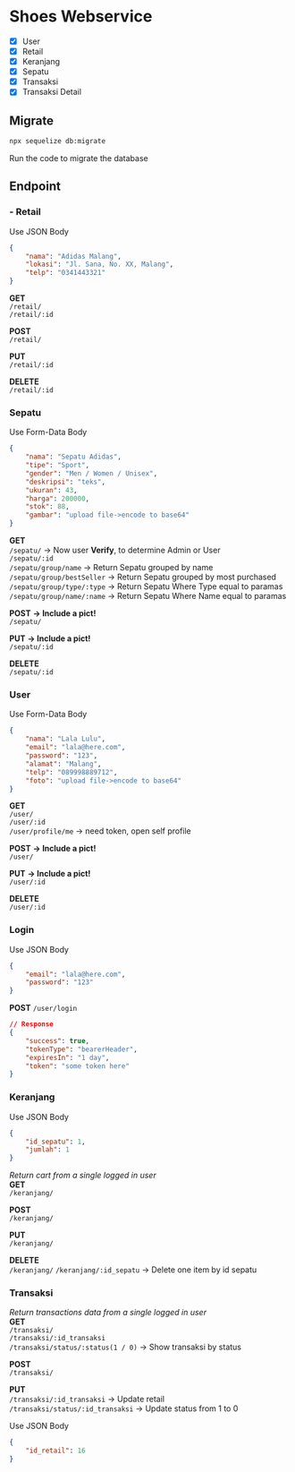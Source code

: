 # Shoes Webservice

- [x] User
- [x] Retail
- [x] Keranjang
- [x] Sepatu
- [x] Transaksi
- [x] Transaksi Detail

## Migrate

```bash
npx sequelize db:migrate
```

Run the code to migrate the database

## Endpoint

### - Retail

Use JSON Body

```json
{
	"nama": "Adidas Malang",
	"lokasi": "Jl. Sana, No. XX, Malang",
	"telp": "0341443321"
}
```

**GET**  
`/retail/`  
`/retail/:id`

**POST**  
`/retail/`

**PUT**  
`/retail/:id`

**DELETE**  
`/retail/:id`

### Sepatu

Use Form-Data Body

```json
{
	"nama": "Sepatu Adidas",
	"tipe": "Sport",
	"gender": "Men / Women / Unisex",
	"deskripsi": "teks",
	"ukuran": 43,
	"harga": 200000,
	"stok": 88,
	"gambar": "upload file->encode to base64"
}
```

**GET**  
`/sepatu/` -> Now user **Verify**, to determine Admin or User  
`/sepatu/:id`  
`/sepatu/group/name` -> Return Sepatu grouped by name  
`/sepatu/group/bestSeller` -> Return Sepatu grouped by most purchased  
`/sepatu/group/type/:type` -> Return Sepatu Where Type equal to paramas  
`/sepatu/group/name/:name` -> Return Sepatu Where Name equal to paramas

**POST** **-> Include a pict!**  
`/sepatu/`

**PUT** **-> Include a pict!**  
`/sepatu/:id`

**DELETE**  
`/sepatu/:id`

### User

Use Form-Data Body

```json
{
	"nama": "Lala Lulu",
	"email": "lala@here.com",
	"password": "123",
	"alamat": "Malang",
	"telp": "089998889712",
	"foto": "upload file->encode to base64"
}
```

**GET**  
`/user/`  
`/user/:id`  
`/user/profile/me` -> need token, open self profile

**POST** **-> Include a pict!**  
`/user/`

**PUT** **-> Include a pict!**  
`/user/:id`

**DELETE**  
`/user/:id`

### Login

Use JSON Body

```json
{
	"email": "lala@here.com",
	"password": "123"
}
```

**POST**
`/user/login`

```json
// Response
{
	"success": true,
	"tokenType": "bearerHeader",
	"expiresIn": "1 day",
	"token": "some token here"
}
```

### Keranjang

Use JSON Body

```json
{
	"id_sepatu": 1,
	"jumlah": 1
}
```

_Return cart from a single logged in user_  
**GET**  
`/keranjang/`

**POST**  
`/keranjang/`

**PUT**  
`/keranjang/`

**DELETE**  
`/keranjang/`
`/keranjang/:id_sepatu` -> Delete one item by id sepatu

### Transaksi

_Return transactions data from a single logged in user_  
**GET**  
`/transaksi/`  
`/transaksi/:id_transaksi`  
`/transaksi/status/:status(1 / 0)` -> Show transaksi by status

**POST**  
`/transaksi/`

**PUT**  
`/transaksi/:id_transaksi` -> Update retail  
`/transaksi/status/:id_transaksi` -> Update status from 1 to 0

Use JSON Body

```json
{
	"id_retail": 16
}
```
